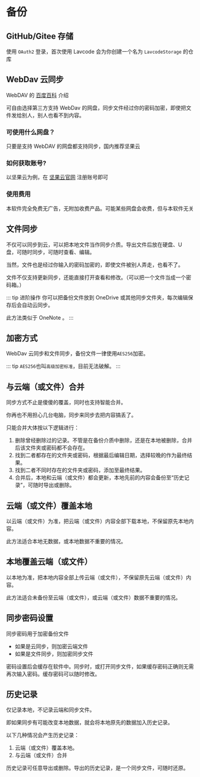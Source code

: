 # 备份

## GitHub/Gitee 存储

使用 `OAuth2` 登录，首次使用 Lavcode 会为你创建一个名为 `LavcodeStorage` 的仓库

## WebDav 云同步

WebDAV 的 [百度百科](https://baike.baidu.com/item/WebDAV) 介绍

可自由选择第三方支持 WebDav 的网盘，同步文件经过你的密码加密，即使把文件发给别人，别人也看不到内容。

### 可使用什么网盘？

只要是支持 WebDAV 的网盘都支持同步，国内推荐坚果云

### 如何获取账号?

以坚果云为例，在 [坚果云官网](https://www.jianguoyun.com/) 注册账号即可

### 使用费用

本软件完全免费无广告，无附加收费产品。可能某些网盘会收费，但与本软件无关

## 文件同步

不仅可以同步到云，可以把本地文件当作同步介质。导出文件后放在硬盘、U 盘，可随时同步，可随时查看、编辑。

当然，文件也是经过你输入的密码加密的，即使文件被别人弄走，也看不了。

文件不仅支持更新同步，还能直接打开查看和修改。（可以把一个文件当成一个密码箱。）

::: tip 进阶操作
你可以把备份文件放到 OneDrive 或其他同步文件夹，每次编辑保存后会自动云同步。

此方法类似于 OneNote 。
:::

## 加密方式

WebDav 云同步和文件同步，备份文件一律使用`AES256`加密。

::: tip
`AES256`也叫`高级加密标准`，目前无法破解。
:::

## 与云端（或文件）合并

同步方式不止是傻傻的覆盖，同时也支持智能合并。

你再也不用担心几台电脑，同步来同步去把内容搞丢了。

只能合并大体按以下逻辑进行：

1. 删除曾经删除过的记录。不管是在备份介质中删除，还是在本地被删除，合并后该文件夹或密码都不会存在。
2. 找到二者都存在的文件夹或密码，根据最后编辑日期，选择较晚的作为最终结果。
3. 找到二者不同时存在的文件夹或密码，添加至最终结果。
4. 合并后，本地和云端（或文件）都会更新，本地先前的内容会备份至“历史记录”，可随时导出或删除。

## 云端（或文件）覆盖本地

以云端（或文件）为准，把云端（或文件）内容全部下载本地，不保留原先本地内容。

此方法适合本地无数据，或本地数据不重要的情况。

## 本地覆盖云端（或文件）

以本地为准，把本地内容全部上传云端（或文件），不保留原先云端（或文件）内容。

此方法适合未备份至云端（或文件），或云端（或文件）数据不重要的情况。

## 同步密码设置

同步密码用于加密备份文件

- 如果是云同步，则加密云端文件
- 如果是文件同步，则加密同步文件

密码设置后会缓存在软件中。同步时，或打开同步文件，如果缓存密码正确则无需再次输入密码。缓存密码可以随时修改。

## 历史记录

仅记录本地，不记录云端和同步文件。

即如果同步有可能改变本地数据，就会将本地原先的数据加入历史记录。

以下几种情况会产生历史记录：

1. 云端（或文件）覆盖本地。
2. 与云端（或文件）合并

历史记录可任意导出或删除。导出的历史记录，是一个同步文件，可随时还原。
